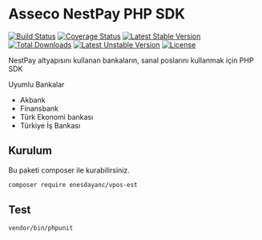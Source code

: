 # Asseco NestPay PHP SDK

[![Build Status](https://travis-ci.com/enesdayanc/vpos-est.svg?branch=master)](https://travis-ci.com/enesdayanc/vpos-est)
[![Coverage Status](https://coveralls.io/repos/github/enesdayanc/vpos-est/badge.svg)](https://coveralls.io/github/enesdayanc/vpos-est)
[![Latest Stable Version](https://poser.pugx.org/enesdayanc/vpos-est/v)](https://packagist.org/packages/enesdayanc/vpos-est) 
[![Total Downloads](https://poser.pugx.org/enesdayanc/vpos-est/downloads)](https://packagist.org/packages/enesdayanc/vpos-est) 
[![Latest Unstable Version](https://poser.pugx.org/enesdayanc/vpos-est/v/unstable)](https://packagist.org/packages/enesdayanc/vpos-est) 
[![License](https://poser.pugx.org/enesdayanc/vpos-est/license)](https://packagist.org/packages/enesdayanc/vpos-est)

NestPay altyapısını kullanan bankaların, sanal poslarını kullanmak için PHP SDK

Uyumlu Bankalar
* Akbank
* Finansbank
* Türk Ekonomi bankası
* Türkiye İş Bankası

## Kurulum

Bu paketi composer ile kurabilirsiniz.


```sh
composer require enesdayanc/vpos-est
``` 

## Test

```sh
vendor/bin/phpunit
``` 